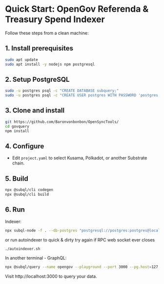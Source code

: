 # Quick Start: OpenGov Referenda & Treasury Spend Indexer

Follow these steps from a clean machine:

## 1. Install prerequisites
```bash
sudo apt update
sudo apt install -y nodejs npm postgresql
```

## 2. Setup PostgreSQL
```bash
sudo -u postgres psql -c "CREATE DATABASE subquery;"
sudo -u postgres psql -c "CREATE USER postgres WITH PASSWORD 'postgres';"
```

## 3. Clone and install
```bash
git https://github.com/Baronvonbonbon/OpenSyncTools/
cd govquery
npm install
```

## 4. Configure
- Edit `project.yaml` to select Kusama, Polkadot, or another Substrate chain.

## 5. Build
```bash
npx @subql/cli codegen
npx @subql/cli build
```

## 6. Run
Indexer:
```bash
npx subql-node -f . --db-postgres "postgresql://postgres:postgres@localhost:5432/subquery" --db-schema opengov --unsafe
```
or run autoindexer to quick & dirty try again if RPC web socket ever closes

```bash
./autoindexer.sh
```
In another terminal - GraphQL:
```bash
npx @subql/query --name opengov --playground --port 3000 --pg.host=127.0.0.1 --pg.port=5432 --pg.user=postgres --pg.password=postgres --pg.database=subquery
```

Visit http://localhost:3000 to query your data.

